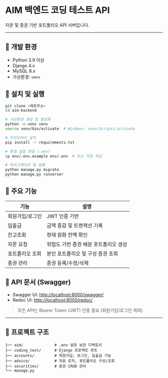 # AIM 백엔드 코딩 테스트 API

자문 및 증권 기반 포트폴리오 API 서버입니다.

---

## 🧰 개발 환경
- Python 3.9 이상
- Django 4.x
- MySQL 8.x
- 가상환경: `venv`

## 🧪 설치 및 실행

```bash
git clone <레포주소>
cd aim-backend

# 가상환경 생성 및 활성화
python -m venv venv
source venv/bin/activate  # Windows: venv\Scripts\activate

# 라이브러리 설치
pip install -r requirements.txt

# 환경 설정 파일 (.env)
cp env/.env.example env/.env  # 또는 직접 작성

# 마이그레이션 및 실행
python manage.py migrate
python manage.py runserver
```

## 📌 주요 기능

| 기능 | 설명 |
|------|------|
| 회원가입/로그인 | JWT 인증 기반 |
| 입출금 | 금액 증감 및 트랜잭션 기록 |
| 잔고조회 | 현재 원화 잔액 확인 |
| 자문 요청 | 위험도 기반 증권 배분 포트폴리오 생성 |
| 포트폴리오 조회 | 본인 포트폴리오 및 구성 증권 조회 |
| 증권 관리 | 증권 등록/수정/삭제 |


## 🧾 API 문서 (Swagger)
- Swagger UI: [http://localhost:8000/swagger/](http://localhost:8000/swagger/)
- Redoc UI: [http://localhost:8000/redoc/](http://localhost:8000/redoc/)

> 모든 API는 Bearer Token (JWT) 인증 필요 (회원가입/로그인 제외)

---

## 📂 프로젝트 구조

```plaintext
├── aim/              # .env 설정 보관 디렉토리
├── coding_test/      # Django 프로젝트 루트
├── accounts/         # 회원가입, 로그인, 입출금 기능
├── advice/           # 자문 로직, 포트폴리오 구성/조회
├── securities/       # 증권 CRUD 관리
└── manage.py
```
